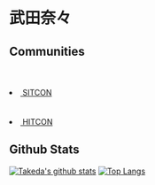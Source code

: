 # 武田奈々

## Communities
   <li><a href="https://sitcon.org/" alink="green"><img height=50> SITCON </a></li>
   <li><a href="https://www.facebook.com/HITCON/" alink="green"><img height=50> HITCON </a></li>
      
## Github Stats
[![Takeda's github stats](https://github-readme-stats.vercel.app/api?username=windware1203&show_icons=true&theme=buefy)](https://github.com/windware1203/github-readme-stats)
[![Top Langs](https://github-readme-stats.vercel.app/api/top-langs/?username=windware1203&layout=compact&theme=buefy)](https://github.com/windware1203/github-readme-stats)
